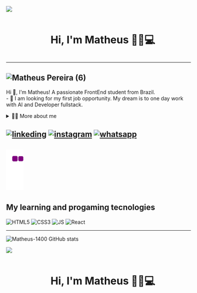 <!--divisor-->	
<img src="https://user-images.githubusercontent.com/73097560/115834477-dbab4500-a447-11eb-908a-139a6edaec5c.gif">	
<div id="user-content-toc">
  <ul align="center">
    <summary><h1 style="display: inline-block">Hi, I'm Matheus 🤚🏻💻</h1></summary>
</div>
    
---
![Matheus Pereira (6)](https://github.com/Matheus-1400/Matheus-1400/assets/107654053/55937223-5c82-475b-aa39-5780771f93c8)
---

<p>
  Hi 👋, I'm Matheus! A passionate FrontEnd student from Brazil.<br>
  - 🔭 I am looking for my first job opportunity. My dream is to one day work with AI and Developer fullstack.
</p>

<!-- Dropdown -->
<details>
  <summary>👨‍💻 More about me</summary>

  - 💬 I am 19 years old, currently living in Brazil. I have an advanced English and in the moment I'm a teacher of the language. I am studing Python, Javascript, React, HTML and CSS. I'm also a beguiner designer, which helped me develop important skills such as creativity, communication, marketing, analytical capability, community and social media management.
  - ⚡ I enjoy reading, whether it's a good book, as well as watching movies and playing games! I believe that our personal interests contribute to a more refined perception of things and problem-solving. \o/
</details>


[![linkeding](https://img.shields.io/badge/LinkedIn-0077B5?style=for-the-badge&logo=linkedin&logoColor=white)](https://www.linkedin.com/in/matheus-pereira-394461249/)
[![instagram](https://img.shields.io/badge/Instagram-E4405F?style=for-the-badge&logo=instagram&logoColor=white)](https://www.instagram.com/matheus_1400p/) 
[![whatsapp](https://img.shields.io/badge/WhatsApp-25D366?style=for-the-badge&logo=whatsapp&logoColor=white)](https://wa.me/+5511958597616)
---
![snake gif](https://github.com/Matheus-1400/Matheus-1400/blob/output/github-contribution-grid-snake.gif)
---
## My learning and progaming tecnologies
<div style="display: inline_block">
  <img align="center" alt="HTML5" src="https://img.shields.io/badge/HTML5-E34F26?style=for-the-badge&logo=html5&logoColor=white">
  <img align="center" alt="CSS3" src="https://img.shields.io/badge/CSS3-1572B6?style=for-the-badge&logo=css3&logoColor=white">
  <img align="center" alt="JS" src="https://img.shields.io/badge/JavaScript-323330?style=for-the-badge&logo=javascript&logoColor=F7DF1E">
  <img align="center" alt="React" src="https://img.shields.io/badge/React-20232A?style=for-the-badge&logo=react&logoColor=61DAFB">
</div>

---
![Matheus-1400 GitHub stats](https://github-readme-stats.vercel.app/api?username=Matheus-1400&show_icons=true&theme=tokyonight)


<img src="https://user-images.githubusercontent.com/73097560/115834477-dbab4500-a447-11eb-908a-139a6edaec5c.gif">	
<div id="user-content-toc">
  <ul align="center">
    <summary><h1 style="display: inline-block">Hi, I'm Matheus 🤚🏻💻</h1></summary>
</div>
